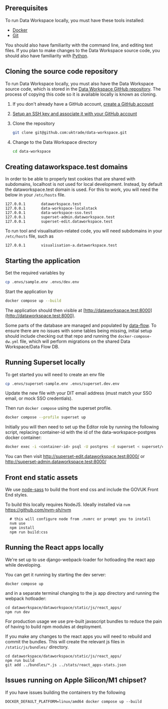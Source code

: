 ## Prerequisites

To run Data Workspace locally, you must have these tools installed:

- [Docker](https://docs.docker.com/get-docker/)
- [Git](https://git-scm.com/book/en/v2/Getting-Started-Installing-Git)

You should also have familiarity with the command line, and editing text files. If you plan to make changes to the Data Workspace source code, you should also have familiarity with [Python](https://www.python.org/).


## Cloning the source code repository

To run Data Workspace locally, you must also have the Data Workspace source code, which is stored in the [Data Workspace GitHub repository](https://github.com/uktrade/data-workspace). The process of copying this code so it is available locally is known as cloning.

1. If you don't already have a GitHub account, [create a GitHub account](https://github.com/signup)

2. [Setup an SSH key and associate it with your GitHub account](https://docs.github.com/en/authentication/connecting-to-github-with-ssh/adding-a-new-ssh-key-to-your-github-account)

3. Clone the repository

    ```bash
    git clone git@github.com:uktrade/data-workspace.git
    ```

4. Change to the Data Workspace directory

    ```bash
    cd data-workspace
    ```


## Creating dataworkspace.test domains

In order to be able to properly test cookies that are shared with subdomains, localhost is not used for local development. Instead, by default the dataworkspace.test domain is used. For this to work, you will need the below in your `/etc/hosts` file.

```
127.0.0.1       dataworkspace.test
127.0.0.1       data-workspace-localstack
127.0.0.1       data-workspace-sso.test
127.0.0.1       superset-admin.dataworkspace.test
127.0.0.1       superset-edit.dataworkspace.test
```

To run tool and visualisation-related code, you will need subdomains in your `/etc/hosts` file, such as 

```
127.0.0.1       visualisation-a.dataworkspace.test
```


## Starting the application

Set the required variables by

```bash
cp .envs/sample.env .envs/dev.env
```

Start the application by

```bash
docker compose up --build
```

The application should then visible at [http://dataworkspace.test:8000](http://dataworkspace.test:8000).

Some parts of the database are managed and populated by [data-flow](https://github.com/uktrade/data-flow/). To ensure there are no issues with some tables being missing, initial setup should include checking out that repo and running the `docker-compose-dw.yml` file, which will perform migrations on the shared Data Workspace/Data Flow DB.


## Running Superset locally

To get started you will need to create an env file

```bash
cp .envs/superset-sample.env .envs/superset.dev.env
```

Update the new file with your DIT email address (must match your SSO email, or mock SSO credentials).

Then run `docker compose` using the superset profile.

```bash
docker compose --profile superset up
```

Initially you will then need to set up the Editor role by running the following script, replacing container-id with the id of the data-workspace-postgres docker container:

```bash
docker exec -i <container-id> psql -U postgres -d superset < superset/create-editor-role.sql
```

You can then visit http://superset-edit.dataworkspace.test:8000/ or http://superset-admin.dataworkspace.test:8000/


## Front end static assets

We use [node-sass](https://github.com/sass/node-sass#command-line-interface) to build the front end css and include the GOVUK Front End styles.

To build this locally requires NodeJS. Ideally installed via `nvm` https://github.com/nvm-sh/nvm


```
  # this will configure node from .nvmrc or prompt you to install
  nvm use
  npm install
  npm run build:css
```


## Running the React apps locally

We're set up to use django-webpack-loader for hotloading the react app while developing. 

You can get it running by starting the dev server:

```shell
docker compose up
```

and in a separate terminal changing to the js app directory and running the webpack hotloader:

```shell
cd dataworkspace/dataworkspace/static/js/react_apps/
npm run dev
```

For production usage we use pre-built javascript bundles to reduce the pain of having to build npm modules at deployment.

If you make any changes to the react apps you will need to rebuild and commit the bundles. 
This will create the relevant js files in `/static/js/bundles/` directory.

```shell
cd dataworkspace/dataworkspace/static/js/react_apps/
npm run build
git add ../bundles/*.js ../stats/react_apps-stats.json
```


## Issues running on Apple Silicon/M1 chipset?

If you have issues building the containers try the following

```
DOCKER_DEFAULT_PLATFORM=linux/amd64 docker compose up --build
```
